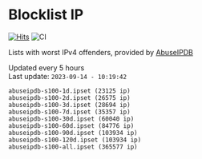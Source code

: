 # Blocklist IP

[![Hits](https://hits.seeyoufarm.com/api/count/incr/badge.svg?url=https%3A%2F%2Fgithub.com%2Fborestad%2Fblocklist-ip%2F&count_bg=%2379C83D&title_bg=%23555555&icon=&icon_color=%23E7E7E7&title=hits&edge_flat=false)](https://hits.seeyoufarm.com)  ![CI](https://img.shields.io/github/workflow/status/borestad/blocklist-ip/CI?style=flat-square)

Lists with worst IPv4 offenders, provided by [AbuseIPDB](https://www.abuseipdb.com/)

<!-- FOOTER-PLACEHOLDER -->
Updated every 5 hours<br>
Last update: `2023-09-14 - 10:19:42`
```
abuseipdb-s100-1d.ipset (23125 ip)
abuseipdb-s100-2d.ipset (26575 ip)
abuseipdb-s100-3d.ipset (28694 ip)
abuseipdb-s100-7d.ipset (35357 ip)
abuseipdb-s100-30d.ipset (60040 ip)
abuseipdb-s100-60d.ipset (84776 ip)
abuseipdb-s100-90d.ipset (103934 ip)
abuseipdb-s100-120d.ipset (103934 ip)
abuseipdb-s100-all.ipset (365577 ip)
```
